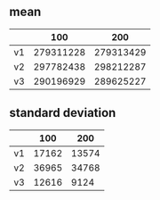 ## mean
| |100|200|
|---|---|---|
|v1|279311228|279313429|
|v2|297782438|298212287|
|v3|290196929|289625227|
## standard deviation
| |100|200|
|---|---|---|
|v1|17162|13574|
|v2|36965|34768|
|v3|12616|9124|
